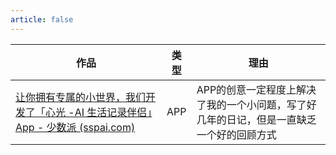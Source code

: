 ```yaml
---
article: false
---
```


| 作品                                                         | 类型 | 理由                                                         |
| ------------------------------------------------------------ | ---- | ------------------------------------------------------------ |
| [让你拥有专属的小世界，我们开发了「心光 -AI 生活记录伴侣」App - 少数派 (sspai.com)](https://sspai.com/post/81865) | APP  | APP的创意一定程度上解决了我的一个小问题，写了好几年的日记，但是一直缺乏一个好的回顾方式 |

